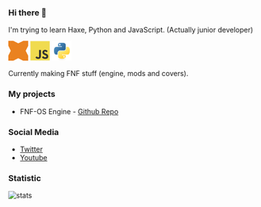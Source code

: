 ### Hi there 👋

I'm trying to learn Haxe, Python and JavaScript. (Actually junior developer)

<img height="40" src="https://github.com/devicons/devicon/raw/master/icons/haxe/haxe-plain.svg"> <img height="40" src="https://raw.githubusercontent.com/devicons/devicon/master/icons/javascript/javascript-original.svg"> <img height="40" src="https://raw.githubusercontent.com/devicons/devicon/master/icons/python/python-original.svg"> 

Currently making FNF stuff (engine, mods and covers).

### My projects

* FNF-OS Engine - [Github Repo](https://github.com/weuz-github/FNF-OSEngine)

### Social Media

* [Twitter](https://twitter.com/notweuz_)
* [Youtube](https://www.youtube.com/channel/UC2XJzq2EaMQUw61IC_sComw)

### Statistic

![stats](https://github-readme-stats.vercel.app/api?username=notweuz&show_icons=true&theme=dark)

